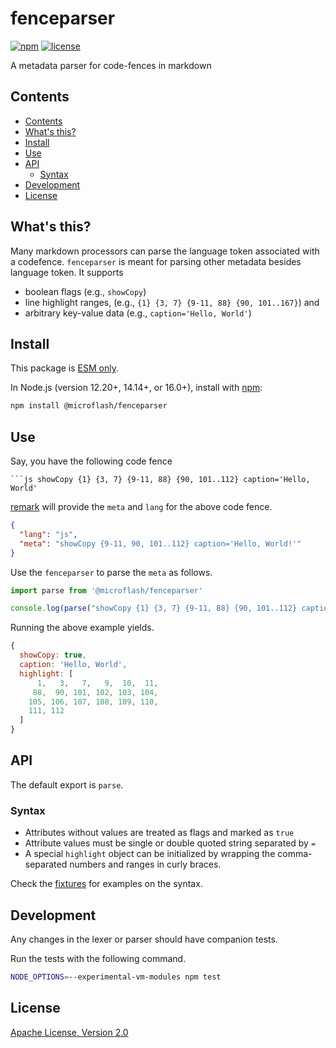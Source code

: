 # fenceparser

[![npm](https://img.shields.io/npm/v/@microflash/fenceparser)](https://www.npmjs.com/package/@microflash/fenceparser)
[![license](https://img.shields.io/npm/l/@microflash/fenceparser)](./LICENSE.txt)

A metadata parser for code-fences in markdown

## Contents

- [Contents](#contents)
- [What's this?](#whats-this)
- [Install](#install)
- [Use](#use)
- [API](#api)
	- [Syntax](#syntax)
- [Development](#development)
- [License](#license)

## What's this?

Many markdown processors can parse the language token associated with a codefence. `fenceparser` is meant for parsing other metadata besides language token. It supports 

- boolean flags (e.g., `showCopy`)
- line highlight ranges, (e.g., `{1} {3, 7} {9-11, 88} {90, 101..167}`) and 
- arbitrary key-value data (e.g., `caption='Hello, World'`)

## Install

This package is [ESM only](https://gist.github.com/sindresorhus/a39789f98801d908bbc7ff3ecc99d99c).

In Node.js (version 12.20+, 14.14+, or 16.0+), install with [npm](https://docs.npmjs.com/cli/install):

```sh
npm install @microflash/fenceparser
```

## Use

Say, you have the following code fence

```
```js showCopy {1} {3, 7} {9-11, 88} {90, 101..112} caption='Hello, World'
```

[remark](https://github.com/remarkjs/remark) will provide the `meta` and `lang` for the above code fence.

```json
{
  "lang": "js",
  "meta": "showCopy {9-11, 90, 101..112} caption='Hello, World!'"
}
```

Use the `fenceparser` to parse the `meta` as follows.

```js
import parse from '@microflash/fenceparser'

console.log(parse("showCopy {1} {3, 7} {9-11, 88} {90, 101..112} caption='Hello, World'"))
```

Running the above example yields.

```js
{
  showCopy: true,
  caption: 'Hello, World',
  highlight: [
      1,   3,   7,   9,  10,  11,
     88,  90, 101, 102, 103, 104,
    105, 106, 107, 108, 109, 110,
    111, 112
  ]
}
```

## API

The default export is `parse`.

### Syntax

- Attributes without values are treated as flags and marked as `true`
- Attribute values must be single or double quoted string separated by `=`
- A special `highlight` object can be initialized by wrapping the comma-separated numbers and ranges in curly braces.

Check the [fixtures](./test/fixtures.js) for examples on the syntax.

## Development

Any changes in the lexer or parser should have companion tests.

Run the tests with the following command.

```sh
NODE_OPTIONS=--experimental-vm-modules npm test
```

## License

[Apache License, Version 2.0](./LICENSE.txt)
